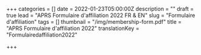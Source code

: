 +++
categories = []
date = 2022-01-23T05:00:00Z
description = ""
draft = true
lead = "APRS Formulaire d'affiliation 2022 FR & EN"
slug = "Formulaire d'affiliation"
tags = []
thumbnail = "/img/membership-form.pdf"
title = "APRS Formulaire d'affiliation 2022"
translationKey = "Formulairedaffiliation2022"

+++
